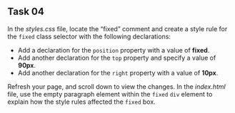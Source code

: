## Task 04
In the *styles.css* file, locate the “fixed” comment and create a style rule for the `fixed` class selector with the following declarations: 

* Add a declaration for the `position` property with a value of **fixed**.
* Add another declaration for the `top` property and specify a value of **90px**.
* Add another declaration for the `right` property with a value of **10px**.

Refresh your page, and scroll down to view the changes. In the *index.html* file, use the empty paragraph element within the `fixed` `div`  element to explain how the style rules affected the `fixed` box.